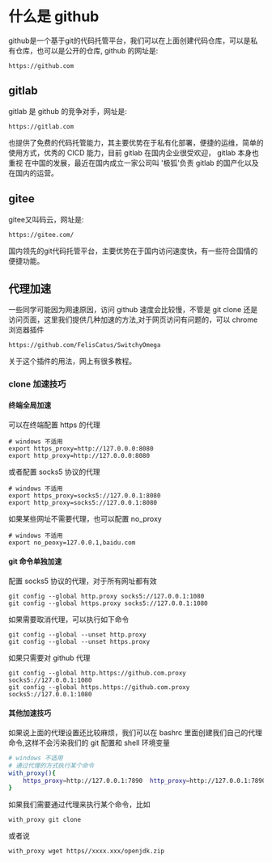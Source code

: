 # 什么是 github
github是一个基于git的代码托管平台，我们可以在上面创建代码仓库，可以是私有仓库，也可以是公开的仓库, github 的网址是:
```
https://github.com
```

## gitlab
gitlab 是 github 的竞争对手，网址是:
```
https://gitlab.com
```
也提供了免费的代码托管能力，其主要优势在于私有化部署，便捷的运维，简单的使用方式，优秀的 CICD 能力，目前 gitlab 在国内企业很受欢迎， gitlab 本身也重视
在中国的发展，最近在国内成立一家公司叫 '极狐'负责 gitlab 的国产化以及在国内的运营。

## gitee
gitee又叫码云，网址是:
```
https://gitee.com/
```
国内领先的git代码托管平台，主要优势在于国内访问速度快，有一些符合国情的便捷功能。

## 代理加速
一些同学可能因为网速原因，访问 github 速度会比较慢，不管是 git clone 还是访问页面，这里我们提供几种加速的方法,对于网页访问有问题的，可以 chrome 浏览器插件
```
https://github.com/FelisCatus/SwitchyOmega
```
关于这个插件的用法，网上有很多教程。
### clone 加速技巧
#### 终端全局加速
可以在终端配置 https 的代理
```
# windows 不适用
export https_proxy=http://127.0.0.0:8080
export http_proxy=http://127.0.0.0:8080
```
或者配置 socks5 协议的代理
```
# windows 不适用
export https_proxy=socks5://127.0.0.1:8080
export http_proxy=socks5://127.0.0.1:8080
```
如果某些网址不需要代理，也可以配置 no_proxy
```
# windows 不适用
export no_peoxy=127.0.0.1,baidu.com
```
#### git 命令单独加速
配置 socks5 协议的代理，对于所有网址都有效

```
git config --global http.proxy socks5://127.0.0.1:1080
git config --global https.proxy socks5://127.0.0.1:1080
```
如果需要取消代理，可以执行如下命令
```
git config --global --unset http.proxy
git config --global --unset https.proxy
```
如果只需要对 github 代理
```
git config --global http.https://github.com.proxy socks5://127.0.0.1:1080
git config --global https.https://github.com.proxy socks5://127.0.0.1:1080
```

#### 其他加速技巧
如果说上面的代理设置还比较麻烦，我们可以在 bashrc 里面创建我们自己的代理命令,这样不会污染我们的 git 配置和 shell 环境变量
```bash
# windows 不适用
# 通过代理的方式执行某个命令
with_proxy(){
    https_proxy=http://127.0.0.1:7890  http_proxy=http://127.0.0.1:7890 "$@"
}
```
如果我们需要通过代理来执行某个命令，比如
```
with_proxy git clone
```
或者说
```
with_proxy wget https//xxxx.xxx/openjdk.zip
```
